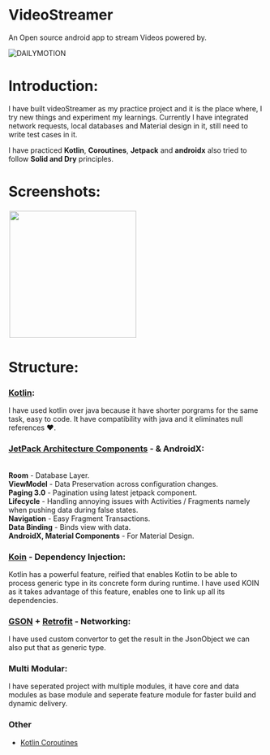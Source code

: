 # VideoStreamer 

An Open source android app to stream Videos powered by.

![](https://theme.zdassets.com/theme_assets/25476/12654f8b32c6637f780caf6bd6855e81531d13b0.png "DAILYMOTION")

Introduction:
=====

I have built videoStreamer as my practice project and it is the place where, I try new things and experiment my learnings.
Currently I have integrated network requests, local databases and Material design in it, still need to write test cases in it.

I have practiced **Kotlin**, **Coroutines**, **Jetpack** and **androidx** also tried to follow **Solid and Dry** principles.

Screenshots: 
======
<p>
  <img src="https://i.imgur.com/Froxney.jpg" width="250" style="margin:2px"/>
</p>

Structure: 
=======

### [Kotlin](https://kotlinlang.org/):
I have used kotlin over java because it have shorter porgrams for the same task, easy to code. It have compatibility with java and it eliminates null references :heart:.

### [JetPack Architecture Components](https://developer.android.com/jetpack) - & AndroidX:
<br>**Room** - Database Layer.
<br>**ViewModel** - Data Preservation across configuration changes.
<br>**Paging 3.0** - Pagination using latest jetpack component.
<br>**Lifecycle** - Handling annoying issues with Activities / Fragments namely when pushing data during false states.
<br>**Navigation** - Easy Fragment Transactions.
<br>**Data Binding** - Binds view with data.
<br>**AndroidX, Material Components** - For Material Design.

### [Koin](https://insert-koin.io/) - Dependency Injection:
Kotlin has a powerful feature, reified that enables Kotlin to be able to process generic type in its concrete form during runtime.
I have used KOIN as it takes advantage of this feature, enables one to link up all its dependencies.

### [GSON](https://github.com/google/gson) + [Retrofit](https://square.github.io/retrofit/) - Networking:
I have used custom convertor to get the result in the JsonObject we can also put that as generic type.

### Multi Modular:
I have seperated project with multiple modules, it have core and data modules as base module and seperate feature module for faster build and dynamic delivery.

### Other
- [Kotlin Coroutines](https://kotlinlang.org/docs/reference/coroutines-overview.html)






